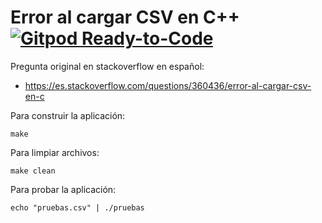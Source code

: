 # Error al cargar CSV en C++ [![Gitpod Ready-to-Code](https://img.shields.io/badge/Gitpod-Ready--to--Code-blue?logo=gitpod)](https://gitpod.io/#https://github.com/ojgarciab/360436-stackoverflow-es)

Pregunta original en stackoverflow en español:
* https://es.stackoverflow.com/questions/360436/error-al-cargar-csv-en-c

Para construir la aplicación:

    make

Para limpiar archivos:

    make clean

Para probar la aplicación:

    echo "pruebas.csv" | ./pruebas
